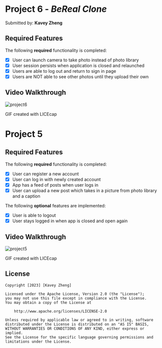 # Project 6 - *BeReal Clone*

Submitted by: **Kavey Zheng**

## Required Features

The following **required** functionality is completed:

- [x] User can launch camera to take photo instead of photo library
- [x] User session persists when application is closed and relaunched
- [x] Users are able to log out and return to sign in page
- [x] Users are NOT able to see other photos until they upload their own	

## Video Walkthrough

![project6](https://user-images.githubusercontent.com/109322859/229675400-56cf4952-cc62-4841-a884-a6e28633f9e9.gif)

GIF created with LICEcap

# Project 5

## Required Features

The following **required** functionality is completed:

- [x] User can register a new account
- [x] User can log in with newly created account
- [x] App has a feed of posts when user logs in
- [x] User can upload a new post which takes in a picture from photo library and a caption	
 
The following **optional** features are implemented:

- [x] User is able to logout
- [x] User stays logged in when app is closed and open again	

## Video Walkthrough

![project5](https://user-images.githubusercontent.com/109322859/228392324-c74da07f-57bd-46d1-a608-2eca80555bdc.gif)

GIF created with LICEcap  

## License

    Copyright [2023] [Kavey Zheng]

    Licensed under the Apache License, Version 2.0 (the "License");
    you may not use this file except in compliance with the License.
    You may obtain a copy of the License at

        http://www.apache.org/licenses/LICENSE-2.0

    Unless required by applicable law or agreed to in writing, software
    distributed under the License is distributed on an "AS IS" BASIS,
    WITHOUT WARRANTIES OR CONDITIONS OF ANY KIND, either express or implied.
    See the License for the specific language governing permissions and
    limitations under the License.

